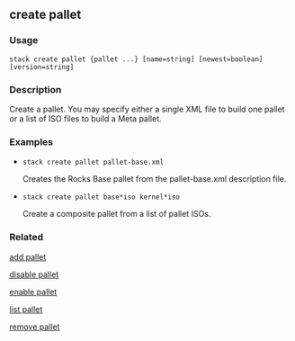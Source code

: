 ## create pallet

### Usage

`stack create pallet {pallet ...} [name=string] [newest=boolean] [version=string]`

### Description

Create a pallet.  You may specify either a single XML file to build
	one pallet or a list of ISO files to build a Meta pallet.

### Examples

* `stack create pallet pallet-base.xml`

   Creates the Rocks Base pallet from the pallet-base.xml description file.

* `stack create pallet base*iso kernel*iso`

   Create a composite pallet from a list of pallet ISOs.


### Related
[add pallet](add-pallet)

[disable pallet](disable-pallet)

[enable pallet](enable-pallet)

[list pallet](list-pallet)

[remove pallet](remove-pallet)


